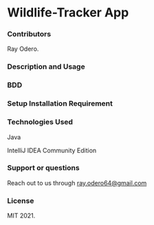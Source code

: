 # Wildlife-Tracker App



### Contributors

Ray Odero.

### Description and Usage


### BDD



### Setup Installation Requirement



### Technologies Used

Java

IntelliJ IDEA Community Edition

### Support or questions

Reach out to us through ray.odero64@gmail.com


### License

MIT 2021.